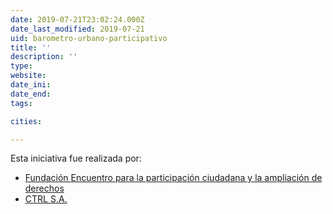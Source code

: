 ```yaml
---
date: 2019-07-21T23:02:24.000Z
date_last_modified: 2019-07-21
uid: barometro-urbano-participativo
title: ''
description: ''
type: 
website: 
date_ini: 
date_end: 
tags:

cities: 

---
```


Esta iniciativa fue realizada por:

- [Fundación Encuentro para la participación ciudadana y la ampliación de derechos](/organizaciones/fundacion-encuentro-para-la-participacion-ciudadana-y-la-ampliacion-de-derechos)
- [CTRL S.A.](/organizaciones/ctrl-s-a)
